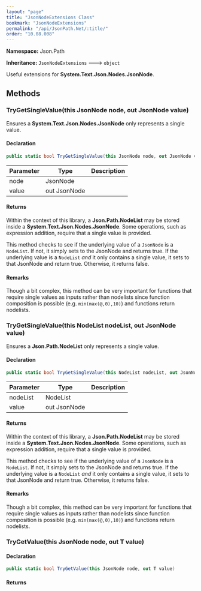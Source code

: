 ```yaml
---
layout: "page"
title: "JsonNodeExtensions Class"
bookmark: "JsonNodeExtensions"
permalink: "/api/JsonPath.Net/:title/"
order: "10.08.008"
---
```

**Namespace:** Json.Path

**Inheritance:**
`JsonNodeExtensions`
 🡒 
`object`

Useful extensions for **System.Text.Json.Nodes.JsonNode**.

## Methods

### TryGetSingleValue(this JsonNode node, out JsonNode value)

Ensures a **System.Text.Json.Nodes.JsonNode** only represents a single value.

#### Declaration

```c#
public static bool TryGetSingleValue(this JsonNode node, out JsonNode value)
```

| Parameter | Type | Description |
|---|---|---|
| node | JsonNode |  |
| value | out JsonNode |  |


#### Returns

Within the context of this library, a **Json.Path.NodeList**
may be stored inside a **System.Text.Json.Nodes.JsonNode**.  Some operations, such as
expression addition, require that a single value is provided.

This method checks to see if the underlying value of a `JsonNode`
is a `NodeList`.  If not, it simply sets <paramref name="value" /> to the JsonNode
and returns true.  If the underlying value is a `NodeList` _and_ it only
contains a single value, it sets <paramref name="value" /> to that JsonNode and
return true.  Otherwise, it returns false.

#### Remarks

Though a bit complex, this method can be very important for functions
that require single values as inputs rather than nodelists since function
composition is possible (e.g. `min(max(@,0),10)`) and functions return nodelists.

### TryGetSingleValue(this NodeList nodeList, out JsonNode value)

Ensures a **Json.Path.NodeList** only represents a single value.

#### Declaration

```c#
public static bool TryGetSingleValue(this NodeList nodeList, out JsonNode value)
```

| Parameter | Type | Description |
|---|---|---|
| nodeList | NodeList |  |
| value | out JsonNode |  |


#### Returns

Within the context of this library, a **Json.Path.NodeList**
may be stored inside a **System.Text.Json.Nodes.JsonNode**.  Some operations, such as
expression addition, require that a single value is provided.

This method checks to see if the underlying value of a `JsonNode`
is a `NodeList`.  If not, it simply sets <paramref name="value" /> to the JsonNode
and returns true.  If the underlying value is a `NodeList` _and_ it only
contains a single value, it sets <paramref name="value" /> to that JsonNode and
return true.  Otherwise, it returns false.

#### Remarks

Though a bit complex, this method can be very important for functions
that require single values as inputs rather than nodelists since function
composition is possible (e.g. `min(max(@,0),10)`) and functions return nodelists.

### TryGetValue(this JsonNode node, out T value)


#### Declaration

```c#
public static bool TryGetValue(this JsonNode node, out T value)
```


#### Returns


